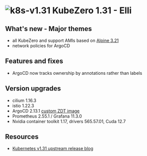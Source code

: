 # ![k8s-v1.31](images/k8s-1.31.png)  KubeZero 1.31 - Elli

## What's new - Major themes
- all KubeZero and support AMIs based on [Alpine 3.21](https://alpinelinux.org/posts/Alpine-3.21.0-released.html)
- network policies for ArgoCD

## Features and fixes
- ArgoCD now tracks ownership by annotations rather than labels

## Version upgrades
- cilium 1.16.3
- istio 1.22.3
- ArgoCD 2.13.1 [custom ZDT image](https://git.zero-downtime.net/ZeroDownTime/zdt-argocd)
- Prometheus 2.55.1 / Grafana 11.3.0
- Nvidia container toolkit 1.17, drivers  565.57.01, Cuda 12.7

## Resources
- [Kubernetes v1.31 upstream release blog](https://kubernetes.io/blog/2024/08/13/kubernetes-v1-31-release/)
